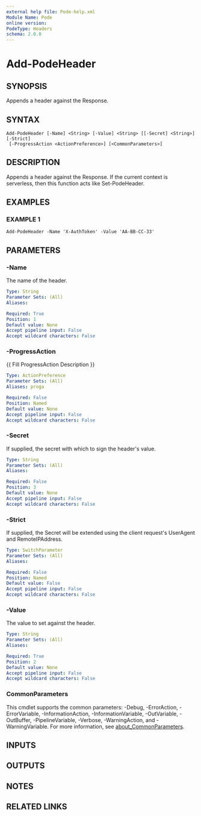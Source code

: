 ```yaml
---
external help file: Pode-help.xml
Module Name: Pode
online version:
PodeType: Headers
schema: 2.0.0
---
```


# Add-PodeHeader

## SYNOPSIS
Appends a header against the Response.

## SYNTAX

```
Add-PodeHeader [-Name] <String> [-Value] <String> [[-Secret] <String>] [-Strict]
 [-ProgressAction <ActionPreference>] [<CommonParameters>]
```

## DESCRIPTION
Appends a header against the Response.
If the current context is serverless, then this function acts like Set-PodeHeader.

## EXAMPLES

### EXAMPLE 1
```
Add-PodeHeader -Name 'X-AuthToken' -Value 'AA-BB-CC-33'
```

## PARAMETERS

### -Name
The name of the header.

```yaml
Type: String
Parameter Sets: (All)
Aliases:

Required: True
Position: 1
Default value: None
Accept pipeline input: False
Accept wildcard characters: False
```

### -ProgressAction
{{ Fill ProgressAction Description }}

```yaml
Type: ActionPreference
Parameter Sets: (All)
Aliases: proga

Required: False
Position: Named
Default value: None
Accept pipeline input: False
Accept wildcard characters: False
```

### -Secret
If supplied, the secret with which to sign the header's value.

```yaml
Type: String
Parameter Sets: (All)
Aliases:

Required: False
Position: 3
Default value: None
Accept pipeline input: False
Accept wildcard characters: False
```

### -Strict
If supplied, the Secret will be extended using the client request's UserAgent and RemoteIPAddress.

```yaml
Type: SwitchParameter
Parameter Sets: (All)
Aliases:

Required: False
Position: Named
Default value: False
Accept pipeline input: False
Accept wildcard characters: False
```

### -Value
The value to set against the header.

```yaml
Type: String
Parameter Sets: (All)
Aliases:

Required: True
Position: 2
Default value: None
Accept pipeline input: False
Accept wildcard characters: False
```

### CommonParameters
This cmdlet supports the common parameters: -Debug, -ErrorAction, -ErrorVariable, -InformationAction, -InformationVariable, -OutVariable, -OutBuffer, -PipelineVariable, -Verbose, -WarningAction, and -WarningVariable. For more information, see [about_CommonParameters](http://go.microsoft.com/fwlink/?LinkID=113216).

## INPUTS

## OUTPUTS

## NOTES

## RELATED LINKS
